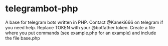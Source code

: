 # telegrambot-php
A base for telegram bots written in PHP.
Contact @Kaneki666 on telegram if you need help.
 Replace TOKEN with your @botfather token.
 Create a file where you put commands (see example.php for an example) and include the file base.php
